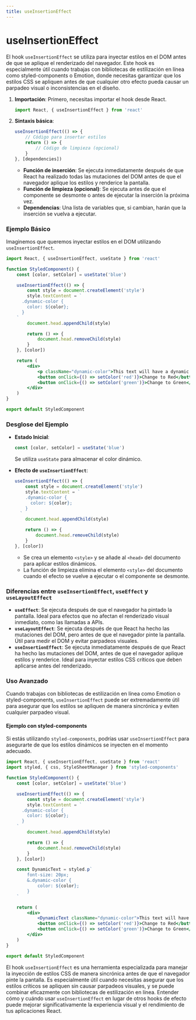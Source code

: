 ```yaml
---
title: useInsertionEffect
---
```



# useInsertionEffect

El hook `useInsertionEffect` se utiliza para inyectar estilos en el DOM antes de que se aplique el renderizado del navegador. Este hook es especialmente útil cuando trabajas con bibliotecas de estilización en línea como styled-components o Emotion, donde necesitas garantizar que los estilos CSS se apliquen antes de que cualquier otro efecto pueda causar un parpadeo visual o inconsistencias en el diseño.

1. **Importación**: Primero, necesitas importar el hook desde React.

    ```jsx
    import React, { useInsertionEffect } from 'react'
    ```

2. **Sintaxis básica**:
    ```jsx
    useInsertionEffect(() => {
        // Código para insertar estilos
        return () => {
            // Código de limpieza (opcional)
        }
    }, [dependencies])
    ```
    - **Función de inserción**: Se ejecuta inmediatamente después de que React ha realizado todas las mutaciones del DOM antes de que el navegador aplique los estilos y renderice la pantalla.
    - **Función de limpieza (opcional)**: Se ejecuta antes de que el componente se desmonte o antes de ejecutar la inserción la próxima vez.
    - **Dependencias**: Una lista de variables que, si cambian, harán que la inserción se vuelva a ejecutar.

### Ejemplo Básico

Imaginemos que queremos inyectar estilos en el DOM utilizando `useInsertionEffect`.

```jsx
import React, { useInsertionEffect, useState } from 'react'

function StyledComponent() {
    const [color, setColor] = useState('blue')

    useInsertionEffect(() => {
        const style = document.createElement('style')
        style.textContent = `
      .dynamic-color {
        color: ${color};
      }
    `
        document.head.appendChild(style)

        return () => {
            document.head.removeChild(style)
        }
    }, [color])

    return (
        <div>
            <p className="dynamic-color">This text will have a dynamic color!</p>
            <button onClick={() => setColor('red')}>Change to Red</button>
            <button onClick={() => setColor('green')}>Change to Green</button>
        </div>
    )
}

export default StyledComponent
```

### Desglose del Ejemplo

-   **Estado Inicial**:

    ```jsx
    const [color, setColor] = useState('blue')
    ```

    Se utiliza `useState` para almacenar el color dinámico.

-   **Efecto de `useInsertionEffect`**:

    ```jsx
    useInsertionEffect(() => {
        const style = document.createElement('style')
        style.textContent = `
        .dynamic-color {
          color: ${color};
        }
      `
        document.head.appendChild(style)

        return () => {
            document.head.removeChild(style)
        }
    }, [color])
    ```

    -   Se crea un elemento `<style>` y se añade al `<head>` del documento para aplicar estilos dinámicos.
    -   La función de limpieza elimina el elemento `<style>` del documento cuando el efecto se vuelve a ejecutar o el componente se desmonte.

### Diferencias entre `useInsertionEffect`, `useEffect` y `useLayoutEffect`

-   **`useEffect`**: Se ejecuta después de que el navegador ha pintado la pantalla. Ideal para efectos que no afectan el renderizado visual inmediato, como las llamadas a APIs.
-   **`useLayoutEffect`**: Se ejecuta después de que React ha hecho las mutaciones del DOM, pero antes de que el navegador pinte la pantalla. Útil para medir el DOM y evitar parpadeos visuales.
-   **`useInsertionEffect`**: Se ejecuta inmediatamente después de que React ha hecho las mutaciones del DOM, antes de que el navegador aplique estilos y renderice. Ideal para inyectar estilos CSS críticos que deben aplicarse antes del renderizado.

### Uso Avanzado

Cuando trabajas con bibliotecas de estilización en línea como Emotion o styled-components, `useInsertionEffect` puede ser extremadamente útil para asegurar que los estilos se apliquen de manera sincrónica y eviten cualquier parpadeo visual.

#### Ejemplo con styled-components

Si estás utilizando `styled-components`, podrías usar `useInsertionEffect` para asegurarte de que los estilos dinámicos se inyecten en el momento adecuado.

```jsx
import React, { useInsertionEffect, useState } from 'react'
import styled, { css, StyleSheetManager } from 'styled-components'

function StyledComponent() {
    const [color, setColor] = useState('blue')

    useInsertionEffect(() => {
        const style = document.createElement('style')
        style.textContent = `
      .dynamic-color {
        color: ${color};
      }
    `
        document.head.appendChild(style)

        return () => {
            document.head.removeChild(style)
        }
    }, [color])

    const DynamicText = styled.p`
        font-size: 20px;
        &.dynamic-color {
            color: ${color};
        }
    `

    return (
        <div>
            <DynamicText className="dynamic-color">This text will have a dynamic color!</DynamicText>
            <button onClick={() => setColor('red')}>Change to Red</button>
            <button onClick={() => setColor('green')}>Change to Green</button>
        </div>
    )
}

export default StyledComponent
```

El hook `useInsertionEffect` es una herramienta especializada para manejar la inyección de estilos CSS de manera sincrónica antes de que el navegador pinte la pantalla. Es especialmente útil cuando necesitas asegurar que los estilos críticos se apliquen sin causar parpadeos visuales, y se puede combinar eficazmente con bibliotecas de estilización en línea. Entender cómo y cuándo usar `useInsertionEffect` en lugar de otros hooks de efecto puede mejorar significativamente la experiencia visual y el rendimiento de tus aplicaciones React.
